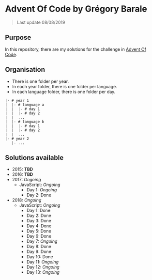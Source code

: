 # Advent Of Code by Grégory Barale

> Last update 08/08/2019

## Purpose

In this repository, there are my solutions for the challenge in [Advent Of Code](https://adventofcode.com/).

## Organisation

* There is one folder per year.
* In each year folder, there is one folder per language.
* In each language folder, there is one folder per day.

```
|- # year 1
|  |- # language a
|  |  |- # day 1
|  |  |- # day 2
|  |  ...
|  |- # language b
|  |  |- # day 1
|  |  |- # day 2
|  |  ...
|- # year 2
   |- ...
```

## Solutions available

* 2015: **TBD**
* 2016: **TBD**
* 2017: *Ongoing*
  * JavaScript: *Ongoing*
    * Day 1: *Ongoing*
    * Day 2: Done
* 2018: *Ongoing*
  * JavaScript: *Ongoing*
    * Day 1: Done
    * Day 2: Done
    * Day 3: Done
    * Day 4: Done
    * Day 5: Done
    * Day 6: Done
    * Day 7: *Ongoing*
    * Day 8: Done
    * Day 9: Done
    * Day 10: Done
    * Day 11: *Ongoing*
    * Day 12: *Ongoing*
    * Day 13: *Ongoing*
